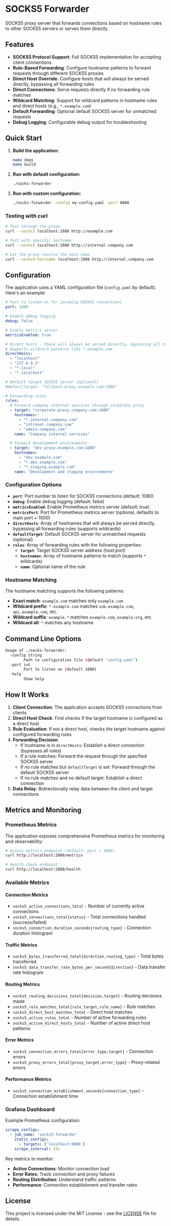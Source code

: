 # SOCKS5 Forwarder

SOCKS5 proxy server that forwards connections based on hostname rules to other SOCKS5 servers or serves them directly.

## Features

- **SOCKS5 Protocol Support**: Full SOCKS5 implementation for accepting client connections
- **Rule-Based Forwarding**: Configure hostname patterns to forward requests through different SOCKS5 proxies
- **Direct Host Override**: Configure hosts that will always be served directly, bypassing all forwarding rules
- **Direct Connections**: Serve requests directly if no forwarding rule matches
- **Wildcard Matching**: Support for wildcard patterns in hostname rules and direct hosts (e.g., `*.example.com`)
- **Default Forwarding**: Optional default SOCKS5 server for unmatched requests
- **Debug Logging**: Configurable debug output for troubleshooting

## Quick Start

1. **Build the application:**
   ```bash
   make deps
   make build
   ```

2. **Run with default configuration:**
   ```bash
   ./socks-forwarder
   ```

3. **Run with custom configuration:**
   ```bash
   ./socks-forwarder -config my-config.yaml -port 8080
   ```

### Testing with curl
```bash
# Test through the proxy
curl --socks5 localhost:1080 http://example.com

# Test with specific hostname
curl --socks5 localhost:1080 http://internal.company.com

# Let the proxy resolve the host name
curl --socks5-hostname localhost:1080 http://internal.company.com
```

## Configuration

The application uses a YAML configuration file (`config.yaml` by default). Here's an example:

```yaml
# Port to listen on for incoming SOCKS5 connections
port: 1080

# Enable debug logging
debug: false

# Enable metrics server
metricsEnabled: true

# Direct hosts - these will always be served directly, bypassing all rules
# Supports wildcard patterns like *.example.com
directHosts:
  - "localhost"
  - "127.0.0.1"
  - "*.local"
  - "*.localhost"

# Default target SOCKS5 server (optional)
#defaultTarget: "fallback-proxy.example.com:1080"

# Forwarding rules
rules:
  # Forward company internal services through corporate proxy
  - target: "corporate-proxy.company.com:1080"
    hostnames:
      - "*.internal.company.com"
      - "intranet.company.com"
      - "admin.company.com"
    name: "Company internal services"

  # Forward development environments
  - target: "dev-proxy.example.com:1080"
    hostnames:
      - "dev.example.com"
      - "*.dev.example.com"
      - "*.staging.example.com"
    name: "Development and staging environments"
```

### Configuration Options

- **`port`**: Port number to listen for SOCKS5 connections (default: 1080)
- **`debug`**: Enable debug logging (default: false)
- **`metricsEnabled`**: Enable Prometheus metrics server (default: true)
- **`metricsPort`**: Port for Prometheus metrics server (optional, defaults to main port + 1000)
- **`directHosts`**: Array of hostnames that will always be served directly, bypassing all forwarding rules (supports wildcards)
- **`defaultTarget`**: Default SOCKS5 server for unmatched requests (optional)
- **`rules`**: Array of forwarding rules with the following properties:
  - **`target`**: Target SOCKS5 server address (host:port)
  - **`hostnames`**: Array of hostname patterns to match (supports `*` wildcards)
  - **`name`**: Optional name of the rule

### Hostname Matching

The hostname matching supports the following patterns:

- **Exact match**: `example.com` matches only `example.com`
- **Wildcard prefix**: `*.example.com` matches `sub.example.com`, `api.example.com`, etc.
- **Wildcard suffix**: `example.*` matches `example.com`, `example.org`, etc.
- **Wildcard all**: `*` matches any hostname

## Command Line Options

```bash
Usage of ./socks-forwarder:
  -config string
        Path to configuration file (default "config.yaml")
  -port int
        Port to listen on (default 1080)
  -help
        Show help
```

## How It Works

1. **Client Connection**: The application accepts SOCKS5 connections from clients
2. **Direct Host Check**: First checks if the target hostname is configured as a direct host
3. **Rule Evaluation**: If not a direct host, checks the target hostname against configured forwarding rules
4. **Forwarding Decision**:
   - If hostname is in `directHosts`: Establish a direct connection (bypasses all rules)
   - If a rule matches: Forward the request through the specified SOCKS5 server
   - If no rule matches but `defaultTarget` is set: Forward through the default SOCKS5 server
   - If no rule matches and no default target: Establish a direct connection
5. **Data Relay**: Bidirectionally relay data between the client and target connections

## Metrics and Monitoring

### Prometheus Metrics

The application exposes comprehensive Prometheus metrics for monitoring and observability:

```bash
# Access metrics endpoint (default: port + 1000)
curl http://localhost:2080/metrics

# Health check endpoint
curl http://localhost:2080/health
```

### Available Metrics

#### Connection Metrics
- `socks5_active_connections_total` - Number of currently active connections
- `socks5_connections_total{status}` - Total connections handled (success/failed)
- `socks5_connection_duration_seconds{routing_type}` - Connection duration histogram

#### Traffic Metrics
- `socks5_bytes_transferred_total{direction,routing_type}` - Total bytes transferred
- `socks5_data_transfer_rate_bytes_per_second{direction}` - Data transfer rate histogram

#### Routing Metrics
- `socks5_routing_decisions_total{decision,target}` - Routing decisions made
- `socks5_rule_matches_total{rule_target,rule_name}` - Rule matches
- `socks5_direct_host_matches_total` - Direct host matches
- `socks5_active_rules_total` - Number of active forwarding rules
- `socks5_active_direct_hosts_total` - Number of active direct host patterns

#### Error Metrics
- `socks5_connection_errors_total{error_type,target}` - Connection errors
- `socks5_proxy_errors_total{proxy_target,error_type}` - Proxy-related errors

#### Performance Metrics
- `socks5_connection_establishment_seconds{connection_type}` - Connection establishment time

### Grafana Dashboard

Example Prometheus configuration:
```yaml
scrape_configs:
  - job_name: 'socks5-forwarder'
    static_configs:
      - targets: ['localhost:8080']
    scrape_interval: 15s
```

Key metrics to monitor:
- **Active Connections**: Monitor connection load
- **Error Rates**: Track connection and proxy failures
- **Routing Distribution**: Understand traffic patterns
- **Performance**: Connection establishment and transfer rates

## License

This project is licensed under the MIT License - see the [LICENSE](LICENSE) file for details.
